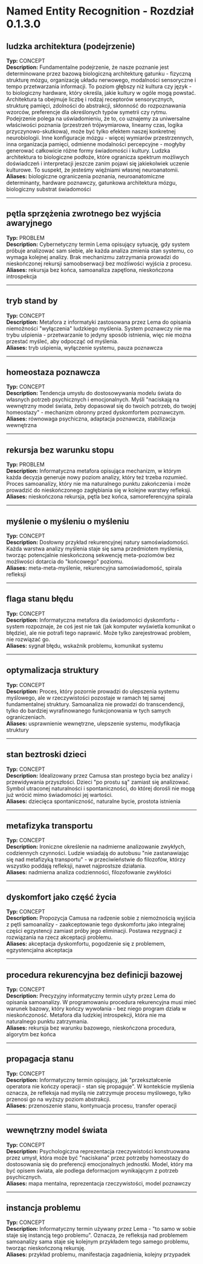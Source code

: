 # Named Entity Recognition - Rozdział 0.1.3.0

## ludzka architektura (podejrzenie)
**Typ:** CONCEPT  
**Description:** Fundamentalne podejrzenie, że nasze poznanie jest determinowane przez bazową biologiczną architekturę gatunku - fizyczną strukturę mózgu, organizację układu nerwowego, modalności sensoryczne i tempo przetwarzania informacji. To poziom głębszy niż kultura czy język - to biologiczny hardware, który określa, jakie kultury w ogóle mogą powstać. Architektura ta obejmuje liczbę i rodzaj receptorów sensorycznych, strukturę pamięci, zdolności do abstrakcji, skłonność do rozpoznawania wzorców, preferencje dla określonych typów symetrii czy rytmu. Podejrzenie polega na uświadomieniu, że to, co uznajemy za uniwersalne właściwości poznania (przestrzeń trójwymiarowa, linearny czas, logika przyczynowo-skutkowa), może być tylko efektem naszej konkretnej neurobiologii. Inne konfiguracje mózgu - więcej wymiarów przestrzennych, inna organizacja pamięci, odmienne modalności percepcyjne - mogłyby generować całkowicie różne formy świadomości i kultury. Ludzka architektura to biologiczne podłoże, które ogranicza spektrum możliwych doświadczeń i interpretacji jeszcze zanim pojawi się jakiekolwiek uczenie kulturowe. To suspekt, że jesteśmy więźniami własnej neuroanatomii.  
**Aliases:** biologiczne ograniczenia poznania, neuroanatomiczne determinanty, hardware poznawczy, gatunkowa architektura mózgu, biologiczny substrat świadomości

---

## pętla sprzężenia zwrotnego bez wyjścia awaryjnego
**Typ:** PROBLEM  
**Description:** Cybernetyczny termin Lema opisujący sytuację, gdy system próbuje analizować sam siebie, ale każda analiza zmienia stan systemu, co wymaga kolejnej analizy. Brak mechanizmu zatrzymania prowadzi do nieskończonej rekursji samoobserwacji bez możliwości wyjścia z procesu.  
**Aliases:** rekursja bez końca, samoanaliza zapętlona, nieskończona introspekcja

---

## tryb stand by
**Typ:** CONCEPT  
**Description:** Metafora z informatyki zastosowana przez Lema do opisania niemożności "wyłączenia" ludzkiego myślenia. System poznawczy nie ma trybu uśpienia - przetwarzanie to jedyny sposób istnienia, więc nie można przestać myśleć, aby odpocząć od myślenia.  
**Aliases:** tryb uśpienia, wyłączenie systemu, pauza poznawcza

---

## homeostaza poznawcza
**Typ:** CONCEPT  
**Description:** Tendencja umysłu do dostosowywania modelu świata do własnych potrzeb psychicznych i emocjonalnych. Myśli "naciskają na wewnętrzny model świata, żeby dopasował się do twoich potrzeb, do twojej homeostazy" - mechanizm obronny przed dyskomfortem poznawczym.  
**Aliases:** równowaga psychiczna, adaptacja poznawcza, stabilizacja wewnętrzna

---

## rekursja bez warunku stopu
**Typ:** PROBLEM  
**Description:** Informatyczna metafora opisująca mechanizm, w którym każda decyzja generuje nowy poziom analizy, który też trzeba rozumieć. Proces samoanalízy, który nie ma naturalnego punktu zakończenia i może prowadzić do nieskończonego zagłębiania się w kolejne warstwy refleksji.  
**Aliases:** nieskończona rekursja, pętla bez końca, samoreferencyjna spirala

---

## myślenie o myśleniu o myśleniu
**Typ:** CONCEPT  
**Description:** Dosłowny przykład rekurencyjnej natury samoświadomości. Każda warstwa analizy myślenia staje się sama przedmiotem myślenia, tworząc potencjalnie nieskończoną sekwencję meta-poziomów bez możliwości dotarcia do "końcowego" poziomu.  
**Aliases:** meta-meta-myślenie, rekurencyjna samoświadomość, spirala refleksji

---

## flaga stanu błędu
**Typ:** CONCEPT  
**Description:** Informatyczna metafora dla świadomości dyskomfortu - system rozpoznaje, że coś jest nie tak (jak komputer wyświetla komunikat o błędzie), ale nie potrafi tego naprawić. Może tylko zarejestrować problem, nie rozwiązać go.  
**Aliases:** sygnał błędu, wskaźnik problemu, komunikat systemu

---

## optymalizacja struktury
**Typ:** CONCEPT  
**Description:** Proces, który pozornie prowadzi do ulepszenia systemu myślowego, ale w rzeczywistości pozostaje w ramach tej samej fundamentalnej struktury. Samoanaliza nie prowadzi do transcendencji, tylko do bardziej wyrafinowanego funkcjonowania w tych samych ograniczeniach.  
**Aliases:** usprawnienie wewnętrzne, ulepszenie systemu, modyfikacja struktury

---

## stan beztroski dzieci
**Typ:** CONCEPT  
**Description:** Idealizowany przez Camusa stan prostego bycia bez analizy i przewidywania przyszłości. Dzieci "po prostu są" zamiast się analizować. Symbol utraconej naturalności i spontaniczności, do której dorośli nie mogą już wrócić mimo świadomości jej wartości.  
**Aliases:** dziecięca spontaniczność, naturalne bycie, prostota istnienia

---

## metafizyka transportu
**Typ:** CONCEPT  
**Description:** Ironiczne określenie na nadmierne analizowanie zwykłych, codziennych czynności. Ludzie wsiadają do autobusu "nie zastanawiając się nad metafizyką transportu" - w przeciwieństwie do filozofów, którzy wszystko poddają refleksji, nawet najprostsze działania.  
**Aliases:** nadmierna analiza codzienności, filozofowanie zwykłości

---

## dyskomfort jako część życia
**Typ:** CONCEPT  
**Description:** Propozycja Camusa na radzenie sobie z niemożnością wyjścia z pętli samoanalízy - zaakceptowanie tego dyskomfortu jako integralnej części egzystencji zamiast próby jego eliminacji. Postawa rezygnacji z rozwiązania na rzecz akceptacji problemu.  
**Aliases:** akceptacja dyskomfortu, pogodzenie się z problemem, egzystencjalna akceptacja

---

## procedura rekurencyjna bez definicji bazowej
**Typ:** CONCEPT  
**Description:** Precyzyjny informatyczny termin użyty przez Lema do opisania samoanalízy. W programowaniu procedura rekurencyjna musi mieć warunek bazowy, który kończy wywołania - bez niego program działa w nieskończoność. Metafora dla ludzkiej introspekcji, która nie ma naturalnego punktu zatrzymania.  
**Aliases:** rekursja bez warunku bazowego, nieskończona procedura, algorytm bez końca

---

## propagacja stanu
**Typ:** CONCEPT  
**Description:** Informatyczny termin opisujący, jak "przekształcenie operatora nie kończy operacji - stan się propaguje". W kontekście myślenia oznacza, że refleksja nad myślą nie zatrzymuje procesu myślowego, tylko przenosi go na wyższy poziom abstrakcji.  
**Aliases:** przenoszenie stanu, kontynuacja procesu, transfer operacji

---

## wewnętrzny model świata
**Typ:** CONCEPT  
**Description:** Psychologiczna reprezentacja rzeczywistości konstruowana przez umysł, która może być "naciskana" przez potrzeby homeostazy do dostosowania się do preferencji emocjonalnych jednostki. Model, który ma być opisem świata, ale podlega deformacjom wynikającym z potrzeb psychicznych.  
**Aliases:** mapa mentalna, reprezentacja rzeczywistości, model poznawczy

---

## instancja problemu
**Typ:** CONCEPT  
**Description:** Informatyczny termin używany przez Lema - "to samo w sobie staje się instancją tego problemu". Oznacza, że refleksja nad problemem samoanalízy sama staje się kolejnym przykładem tego samego problemu, tworząc nieskończoną rekursję.  
**Aliases:** przykład problemu, manifestacja zagadnienia, kolejny przypadek